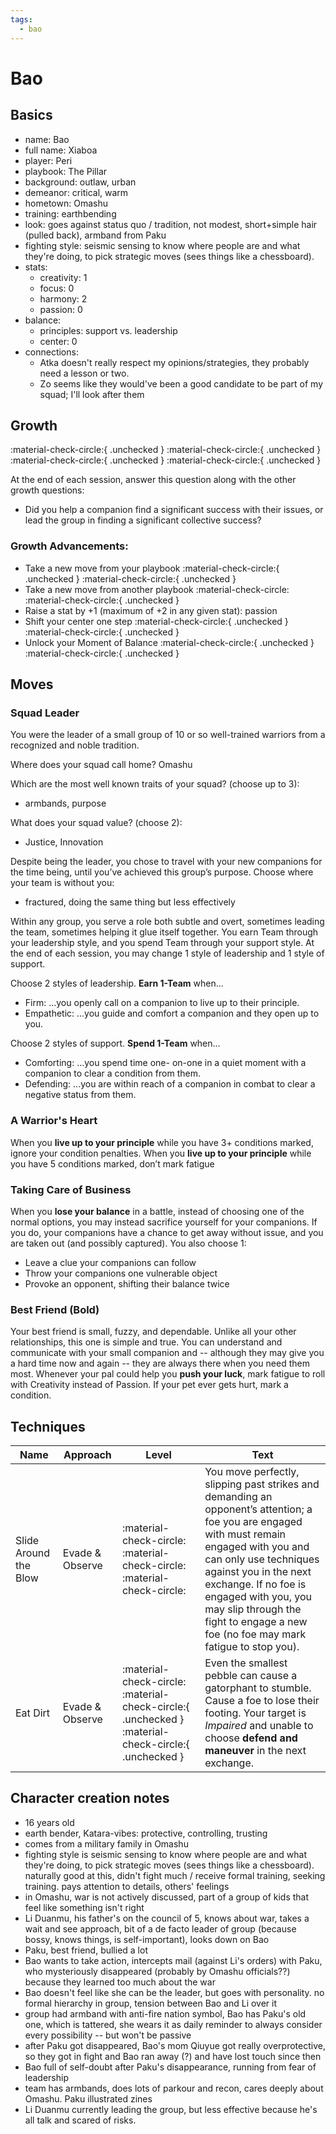 ```yaml
---
tags:
  - bao
---
```

# Bao

## Basics

- name: Bao 
- full name: Xiaboa
- player: Peri
- playbook: The Pillar
- background: outlaw, urban
- demeanor: critical, warm
- hometown: Omashu
- training: earthbending
- look: goes against status quo / tradition, not modest, short+simple hair (pulled back), armband from Paku
- fighting style: seismic sensing to know where people are and what they're doing, to pick strategic moves (sees things like a chessboard).
- stats:
    - creativity: 1
    - focus: 0
    - harmony: 2
    - passion: 0
- balance:
    - principles: support vs. leadership
    - center: 0
- connections:
    - Atka doesn't really respect my opinions/strategies, they probably need a lesson or two.
    - Zo seems like they would've been a good candidate to be part of my squad; I'll look after them

## Growth 

<!--- to change these to "filled in", marking that you've hit the growth, remove the `{ .unchecked }` bit at the end -->

:material-check-circle:{ .unchecked } :material-check-circle:{ .unchecked } :material-check-circle:{ .unchecked } :material-check-circle:{ .unchecked }

At the end of each session, answer this question along with the other growth questions:

- Did you help a companion find a significant success with their issues, or lead the group in finding a significant collective success?

### Growth Advancements:

<!--- to change these to "filled in", remove the `{ .unchecked }` bit at the end -->
- Take a new move from your playbook :material-check-circle:{ .unchecked } :material-check-circle:{ .unchecked }
- Take a new move from another playbook :material-check-circle: :material-check-circle:{ .unchecked }
- Raise a stat by +1 (maximum of +2 in any given stat): passion
- Shift your center one step :material-check-circle:{ .unchecked } :material-check-circle:{ .unchecked }
- Unlock your Moment of Balance :material-check-circle:{ .unchecked } :material-check-circle:{ .unchecked }

## Moves

### Squad Leader

You were the leader of a small group of 10 or so well-trained warriors from a recognized and noble tradition.

Where does your squad call home? Omashu

Which are the most well known traits of your squad? (choose up to 3):
- armbands, purpose

What does your squad value? (choose 2): 
- Justice, Innovation

Despite being the leader, you chose to travel with your new companions for the time being, until you’ve achieved this group’s purpose. Choose where your team is without you:
- fractured, doing the same thing but less effectively

Within any group, you serve a role both subtle and overt, sometimes leading the team, sometimes helping it glue itself together. You earn Team through your leadership style, and you spend Team through your support style. At the end of each session, you may change 1 style of leadership and 1 style of support.

Choose 2 styles of leadership. **Earn 1-Team** when...
- Firm: ...you openly call on a companion to live up to their principle.
- Empathetic: ...you guide and comfort a companion and they open up to you.

Choose 2 styles of support. **Spend 1-Team** when...
- Comforting: ...you spend time one- on-one in a quiet moment with a companion to clear a condition from them.
- Defending: ...you are within reach of a companion in combat to clear a negative status from them.

### A Warrior's Heart

When you **live up to your principle** while you have 3+ conditions marked, ignore your condition penalties. When you **live up to your principle** while you have 5 conditions marked, don’t mark fatigue

### Taking Care of Business

When you **lose your balance** in a battle, instead of choosing one of the normal options, you may instead sacrifice yourself for your companions. If you do, your companions have a chance to get away without issue, and you are taken out (and possibly captured). You also choose 1:

- Leave a clue your companions can follow
- Throw your companions one vulnerable object
- Provoke an opponent, shifting their balance twice

### Best Friend (Bold)

Your best friend is small, fuzzy, and dependable. Unlike all your other relationships, this one is simple and true. You can understand and communicate with your small companion and -- although they may give you a hard time now and again -- they are always there when you need them most. Whenever your pal could help you **push your luck**, mark fatigue to roll with Creativity instead of Passion. If your pet ever gets hurt, mark a condition.

## Techniques

<!--- to change these to "filled in", remove the `{ .unchecked }` bit at the end -->
| Name                  | Approach        | Level        | Text |
|-----------------------|-----------------|--------------|------|
| Slide Around the Blow | Evade & Observe |  :material-check-circle: :material-check-circle: :material-check-circle: |  You move perfectly, slipping past strikes and demanding an opponent’s attention; a foe you are engaged with must remain engaged with you and can only use techniques against you in the next exchange. If no foe is engaged with you, you may slip through the fight to engage a new foe (no foe may mark fatigue to stop you).    |
| Eat Dirt              | Evade & Observe |  :material-check-circle: :material-check-circle:{ .unchecked } :material-check-circle:{ .unchecked } | Even the smallest pebble can cause a gatorphant to stumble. Cause a foe to lose their footing. Your target is *Impaired* and unable to choose **defend and maneuver** in the next exchange.     |

## Character creation notes

- 16 years old
- earth bender, Katara-vibes: protective, controlling, trusting
- comes from a military family in Omashu
- fighting style is seismic sensing to know where people are and what they're doing, to pick strategic moves (sees things like a chessboard). naturally good at this, didn't fight much / receive formal training, seeking training. pays attention to details, others' feelings
- in Omashu, war is not actively discussed, part of a group of kids that feel like something isn't right
- Li Duanmu, his father's on the council of 5, knows about war, takes a wait and see approach, bit of a de facto leader of group (because bossy, knows things, is self-important), looks down on Bao
- Paku, best friend, bullied a lot
- Bao wants to take action, intercepts mail (against Li's orders) with Paku, who mysteriously disappeared (probably by Omashu officials??) because they learned too much about the war
- Bao doesn't feel like she can be the leader, but goes with personality. no formal hierarchy in group, tension between Bao and Li over it
- group had armband with anti-fire nation symbol, Bao has Paku's old one, which is tattered, she wears it as daily reminder to always consider every possibility -- but won't be passive
- after Paku got disappeared, Bao's mom Qiuyue got really overprotective, so they got in fight and Bao ran away (?) and have lost touch since then
- Bao full of self-doubt after Paku's disappearance, running from fear of leadership
- team has armbands, does lots of parkour and recon, cares deeply about Omashu. Paku illustrated zines
- Li Duanmu currently leading the group, but less effective because he's all talk and scared of risks.
